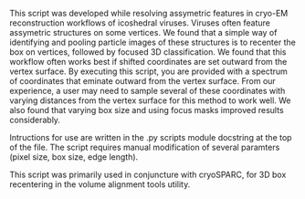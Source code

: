 This script was developed while resolving assymetric features in cryo-EM reconstruction workflows of icoshedral viruses. Viruses often feature assymetric structures on some vertices. We found that a simple way of identifying and pooling particle images of these structures is to recenter the box on vertices, followed by focused 3D classification. We found that this workflow often works best if shifted coordinates are set outward from the vertex surface. By executing this script, you are provided with a spectrum of coordinates that eminate outward from the vertex surface. From our experience, a user may need to sample several of these coordinates with varying distances from the vertex surface for this method to work well. We also found that varying box size and using focus masks improved results considerably.


Intructions for use are written in the .py scripts module docstring at the top of the file. The script requires manual modification of several paramters (pixel size, box size, edge length).

This script was primarily used in conjuncture with cryoSPARC, for 3D box recentering in the volume alignment tools utility.

